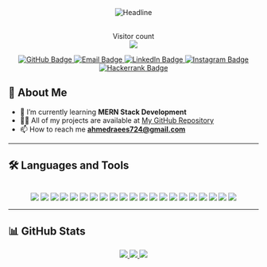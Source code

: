 
<div align=center>
    <img src="https://readme-typing-svg.herokuapp.com?color=%236FDA44&size=32&center=true&vCenter=true&width=600&height=50&lines=HI+AM+RAEES+AHMED;WEB+DEVELOPER;FULL+STACK+ENTHUSIAST" alt="Headline" />
</div>


<p align="center">
	<br>Visitor count<br>
	<img src="https://profile-counter.glitch.me/raees724/count.svg" />
</p>

<p align="center">
    <a href="https://github.com/raees724">
        <img src="https://img.shields.io/badge/GitHub-000000?style=for-the-badge&logo=github&logoColor=white" 
             style="transition: all 0.3s ease;" 
             onmouseover="this.style.backgroundColor='#671ddf'; this.style.color='white';" 
             onmouseout="this.style.backgroundColor='black'; this.style.color='white';" alt="GitHub Badge" />
    </a>
    <a href="mailto:ahmedraees724@gmail.com">
        <img src="https://img.shields.io/badge/Email-000000?style=for-the-badge&logo=gmail&logoColor=white" 
             style="transition: all 0.3s ease;" 
             onmouseover="this.style.backgroundColor='#671ddf'; this.style.color='white';" 
             onmouseout="this.style.backgroundColor='black'; this.style.color='white';" alt="Email Badge" />
    </a>
    <a href="https://www.linkedin.com/in/raees-ahmed-966207213/">
        <img src="https://img.shields.io/badge/LinkedIn-000000?style=for-the-badge&logo=linkedin&logoColor=white" 
             style="transition: all 0.3s ease;" 
             onmouseover="this.style.backgroundColor='#671ddf'; this.style.color='white';" 
             onmouseout="this.style.backgroundColor='black'; this.style.color='white';" alt="LinkedIn Badge" />
    </a>
    <a href="https://www.instagram.com/_.r.a.e.e.s._/">
        <img src="https://img.shields.io/badge/Instagram-000000?style=for-the-badge&logo=instagram&logoColor=white" 
             style="transition: all 0.3s ease;" 
             onmouseover="this.style.backgroundColor='#671ddf'; this.style.color='white';" 
             onmouseout="this.style.backgroundColor='black'; this.style.color='white';" alt="Instagram Badge" />
    </a>
    <a href="https://www.hackerrank.com/ahmedraees724">
        <img src="https://img.shields.io/badge/Hackerrank-000000?style=for-the-badge&logo=hackerrank&logoColor=white" 
             style="transition: all 0.3s ease;" 
             onmouseover="this.style.backgroundColor='#671ddf'; this.style.color='white';" 
             onmouseout="this.style.backgroundColor='black'; this.style.color='white';" alt="Hackerrank Badge" />
    </a>
</p>


## 🚀 About Me

- 🌱 I’m currently learning **MERN Stack Development**
- 👨‍💻 All of my projects are available at [My GitHub Repository](https://github.com/raees724)
- 📫 How to reach me **ahmedraees724@gmail.com**

---

## 🛠️ Languages and Tools

<div align="center">
	<br>
	<!-- Frameworks & Libraries -->
	<a href="https://github.com/axios/axios" target="_blank"><img src="https://img.shields.io/badge/axios-000000?style=for-the-badge&logo=axios&logoColor=white" onmouseover="this.style.backgroundColor='#671ddf';this.style.color='white';" onmouseout="this.style.backgroundColor='black';this.style.color='white';"></a>
	<a href="https://getbootstrap.com/" target="_blank"><img src="https://img.shields.io/badge/Bootstrap-000000?style=for-the-badge&logo=bootstrap&logoColor=white" onmouseover="this.style.backgroundColor='#563D7C';this.style.color='white';" onmouseout="this.style.backgroundColor='black';this.style.color='white';"></a>
	<a href="https://jwt.io/" target="_blank"><img src="https://img.shields.io/badge/JWT-000000?style=for-the-badge&logo=JSON%20web%20tokens&logoColor=white" onmouseover="this.style.backgroundColor='black';this.style.color='white';" onmouseout="this.style.backgroundColor='black';this.style.color='white';"></a>
	<a href="https://nodejs.org/" target="_blank"><img src="https://img.shields.io/badge/Node%20js-000000?style=for-the-badge&logo=nodedotjs&logoColor=white" onmouseover="this.style.backgroundColor='#339933';this.style.color='white';" onmouseout="this.style.backgroundColor='black';this.style.color='white';"></a>
	<a href="https://www.npmjs.com/" target="_blank"><img src="https://img.shields.io/badge/npm-000000?style=for-the-badge&logo=npm&logoColor=white" onmouseover="this.style.backgroundColor='#CB3837';this.style.color='white';" onmouseout="this.style.backgroundColor='black';this.style.color='white';"></a>
	<a href="https://www.postman.com/" target="_blank"><img src="https://img.shields.io/badge/Postman-000000?style=for-the-badge&logo=Postman&logoColor=white" onmouseover="this.style.backgroundColor='#FF6C37';this.style.color='white';" onmouseout="this.style.backgroundColor='black';this.style.color='white';"></a>
	<a href="https://reactjs.org/" target="_blank"><img src="https://img.shields.io/badge/React-000000?style=for-the-badge&logo=react&logoColor=white" onmouseover="this.style.backgroundColor='#20232A';this.style.color='#61DAFB';" onmouseout="this.style.backgroundColor='black';this.style.color='white';"></a>
	<a href="https://vitejs.dev/" target="_blank"><img src="https://img.shields.io/badge/Vite-000000?style=for-the-badge&logo=vite&logoColor=white" onmouseover="this.style.backgroundColor='#B73BFE';this.style.color='#FFD62E';" onmouseout="this.style.backgroundColor='black';this.style.color='white';"></a>
	<a href="https://discord.com/" target="_blank"><img src="https://img.shields.io/badge/Discord-000000?style=for-the-badge&logo=discord&logoColor=white" onmouseover="this.style.backgroundColor='#5865F2';this.style.color='white';" onmouseout="this.style.backgroundColor='black';this.style.color='white';"></a>
	<a href="https://meet.google.com/" target="_blank"><img src="https://img.shields.io/badge/Google%20Meet-000000?style=for-the-badge&logo=google-meet&logoColor=white" onmouseover="this.style.backgroundColor='#00897B';this.style.color='white';" onmouseout="this.style.backgroundColor='black';this.style.color='white';"></a>
	<a href="https://code.visualstudio.com/" target="_blank"><img src="https://img.shields.io/badge/VSCode-000000?style=for-the-badge&logo=visual%20studio%20code&logoColor=white" onmouseover="this.style.backgroundColor='#0078D4';this.style.color='white';" onmouseout="this.style.backgroundColor='black';this.style.color='white';"></a>
	<a href="https://www.cprogramming.com/" target="_blank"><img src="https://img.shields.io/badge/C-000000?style=for-the-badge&logo=c&logoColor=white" onmouseover="this.style.backgroundColor='#00599C';this.style.color='white';" onmouseout="this.style.backgroundColor='black';this.style.color='white';"></a>
	<a href="https://www.w3schools.com/css/" target="_blank"><img src="https://img.shields.io/badge/CSS3-000000?style=for-the-badge&logo=css3&logoColor=white" onmouseover="this.style.backgroundColor='#1572B6';this.style.color='white';" onmouseout="this.style.backgroundColor='black';this.style.color='white';"></a>
	<a href="https://www.w3.org/html/" target="_blank"><img src="https://img.shields.io/badge/HTML5-000000?style=for-the-badge&logo=html5&logoColor=white" onmouseover="this.style.backgroundColor='#E34F26';this.style.color='white';" onmouseout="this.style.backgroundColor='black';this.style.color='white';"></a>
	<a href="https://www.json.org/" target="_blank"><img src="https://img.shields.io/badge/json-000000?style=for-the-badge&logo=json&logoColor=white" onmouseover="this.style.backgroundColor='#5E5C5C';this.style.color='white';" onmouseout="this.style.backgroundColor='black';this.style.color='white';"></a>
	<a href="https://www.python.org/" target="_blank"><img src="https://img.shields.io/badge/Python-000000?style=for-the-badge&logo=python&logoColor=white" onmouseover="this.style.backgroundColor='#FFD43B';this.style.color='blue';" onmouseout="this.style.backgroundColor='black';this.style.color='white';"></a>
	<a href="https://www.spotify.com/" target="_blank"><img src="https://img.shields.io/badge/Spotify-000000?style=for-the-badge&logo=spotify&logoColor=white" onmouseover="this.style.backgroundColor='#1ED760';this.style.color='white';" onmouseout="this.style.backgroundColor='black';this.style.color='white';"></a>
	<a href="https://www.figma.com/" target="_blank"><img src="https://img.shields.io/badge/Figma-000000?style=for-the-badge&logo=figma&logoColor=white" onmouseover="this.style.backgroundColor='#F24E1E';this.style.color='white';" onmouseout="this.style.backgroundColor='black';this.style.color='white';"></a>
	<a href="https://www.canva.com/" target="_blank"><img src="https://img.shields.io/badge/Canva-000000?style=for-the-badge&logo=Canva&logoColor=white" onmouseover="this.style.backgroundColor='#00C4CC';this.style.color='white';" onmouseout="this.style.backgroundColor='black';this.style.color='white';"></a>
	<a href="https://vercel.com/" target="_blank"><img src="https://img.shields.io/badge/Vercel-000000?style=for-the-badge&logo=vercel&logoColor=white" onmouseover="this.style.backgroundColor='black';this.style.color='white';" onmouseout="this.style.backgroundColor='black';this.style.color='white';"></a>
	<a href="https://www.netlify.com/" target="_blank"><img src="https://img.shields.io/badge/Netlify-000000?style=for-the-badge&logo=netlify&logoColor=white" onmouseover="this.style.backgroundColor='#00C7B7';this.style.color='white';" onmouseout="this.style.backgroundColor='black';this.style.color='white';"></a>
</div>

---

## 📊 GitHub Stats

<div align="center">
	<a href="https://github.com/raees724">
		<img src="https://github-readme-stats.vercel.app/api?username=raees724&show_icons=true&count_private=true&hide_border=true&theme=radical" />
	</a>
	<a href="https://github.com/raees724">
		<img src="https://github-readme-streak-stats.herokuapp.com/?user=raees724&hide_border=true&theme=radical" />
	</a>
	<a href="https://github.com/raees724">
		<img src="https://github-readme-stats.vercel.app/api/top-langs/?username=raees724&langs_count=8&layout=compact&hide_border=true&theme=radical" />
	</a>
</div>

